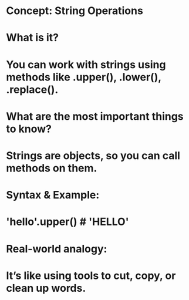 # Concept: String Operations

# What is it?
# You can work with strings using methods like .upper(), .lower(), .replace().

# What are the most important things to know?
# Strings are objects, so you can call methods on them.

# Syntax & Example:
# 'hello'.upper()  # 'HELLO'

# Real-world analogy:
# It’s like using tools to cut, copy, or clean up words.